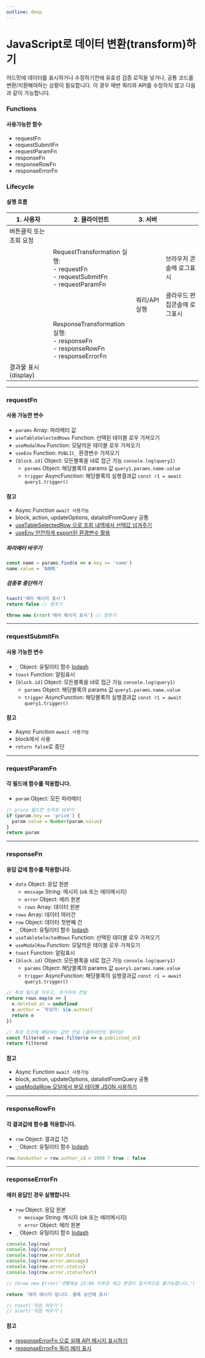 ```yaml
---
outline: deep
---
```


# JavaScript로 데이터 변환(transform)하기

어드민에 데이터를 표시하거나 수정하기전에 유효성 검증 로직을 넣거나, 공통 코드를 변환/치환해야하는 상황이 필요합니다. 이 경우 매번 쿼리와 API를 수정하지 않고 다음과 같이 가능합니다.

### Functions
#### 사용가능한 함수

- requestFn
- requestSubmitFn
- requestParamFn
- responseFn
- responseRowFn
- responseErrorFn


### Lifecycle
#### 실행 흐름

| 1. 사용자 | 2. 클라이언트 | 3. 서버 |  |
|-|-|-|-|
| 버튼클릭 또는 조회 요청 | 
| | RequestTransformation 실행: <br />- requestFn<br />- requestSubmitFn<br />- requestParamFn | | 브라우저 콘솔에 로그표시 |
| | | 쿼리/API 실행 | 클라우드 편집콘솔에 로그표시 |
| | ResponseTransformation 실행: <br />- responseFn<br />- responseRowFn<br />- responseErrorFn | |
| 결과물 표시 (display) | 
  
-----------

### requestFn

#### 사용 가능한 변수

- `params` Array: 파라메터 값
- `useTableSelectedRows` Function: 선택된 테이블 로우 가져오기
- `useModalRow` Function: 모달띄운 테이블 로우 가져오기
- `useEnv` Function: `PUBLIC_` 환경변수 가져오기
- `[block.id]` Object: 모든블록을 id로 접근 가능 `console.log(query1)`
  - `params` Object: 해당블록의 params 값 `query1.params.name.value`
  - `trigger` AsyncFunction: 해당블록의 실행결과값 `const r1 = await query1.trigger()`

#### 참고

- Async Function `await 사용가능`
- block, action, updateOptions, datalistFromQuery 공통
- [useTableSelectedRow 으로 조회 내역에서 선택값 넘겨주기](https://ask.selectfromuser.com/t/usetableselectedrows-with-selectoptions-actions-openmodal/178)
- [useEnv 안전하게 export된 환경변수 활용](https://ask.selectfromuser.com/t/useenv-export/274)


##### 파라메터 바꾸기

```js
const name = params.find(e => e.key == 'name')
name.value = 'NAME'
```

##### 검증후 중단하기

```js
toast('에러 메시지 표시')
return false // 멈추기
```

```js
throw new Error('에러 메시지 표시') // 멈추기
```


-------------

### requestSubmitFn

#### 사용 가능한 변수

- `_` Object: 유틸리티 함수 [lodash](https://lodash.com/docs/)
- `toast` Function: 알림표시
- `[block.id]` Object: 모든블록을 id로 접근 가능 `console.log(query1)`
  - `params` Object: 해당블록의 params 값 `query1.params.name.value`
  - `trigger` AsyncFunction: 해당블록의 실행결과값 `const r1 = await query1.trigger()`

#### 참고

- Async Function `await 사용가능`
- block에서 사용
- `return false`로 중단


-------------

### requestParamFn

#### 각 필드에 함수를 적용합니다.

- `param` Object: 모든 파라메터

```js
// price 필드만 숫자로 바꾸기
if (param.key == 'price') {
  param.value = Number(param.value)
}
return param
```


-----------

### responseFn

#### 응답 값에 함수를 적용합니다.

- `data` Object: 응답 원본
  - `message` String: 메시지 (ok 또는 에러메시지)
  - `error` Object: 에러 원본
  - `rows` Array: 데이터 원본
- `rows` Array: 데이터 여러건
- `row` Object: 데이터 첫번째 건
- `_` Object: 유틸리티 함수 [lodash](https://lodash.com/docs/)
- `useTableSelectedRows` Function: 선택된 테이블 로우 가져오기
- `useModalRow` Function: 모달띄운 테이블 로우 가져오기
- `toast` Function: 알림표시
- `[block.id]` Object: 모든블록을 id로 접근 가능 `console.log(query1)`
  - `params` Object: 해당블록의 params 값 `query1.params.name.value`
  - `trigger` AsyncFunction: 해당블록의 실행결과값 `const r1 = await query1.trigger()`

```js
// 특정 필드를 지우고, 추가하여 전달 
return rows.map(e => {
  e.deleted_at = undefined
  e.author = `작성자: ${e.author}`
  return e
})
```

```js
// 특정 조건에 해당하는 값만 전달 (클라이언트 필터링)
const filtered = rows.filter(e => e.published_at)
return filtered
```

#### 참고

- Async Function `await 사용가능`
- block, action, updateOptions, datalistFromQuery 공통
- [useModalRow 모달에서 부모 테이블 JSON 사용하기](https://ask.selectfromuser.com/t/usemodalrow-json/179)


-----------

### responseRowFn

#### 각 결과값에 함수를 적용합니다.

- `row` Object: 결과값 1건
- `_` Object: 유틸리티 함수 [lodash](https://lodash.com/docs/)

```js
row.hasAuthor = row.author_id > 1000 ? true : false
```

-----------

### responseErrorFn

#### 에러 응답인 경우 실행합니다.

- `row` Object: 응답 원본
  - `message` String: 메시지 (ok 또는 에러메시지)
  - `error` Object: 에러 원본
- `_` Object: 유틸리티 함수 [lodash](https://lodash.com/docs/)

```js
console.log(row)
console.log(row.error)
console.log(row.error.data)
console.log(row.error.message)
console.log(row.error.status)
console.log(row.error.statusText)

// throw new Error('샛별배송 23:00 이후로 재고 변경이 일시적으로 불가능합니다.')

return '에러 메시지 입니다. 블록 공간에 표시'

// toast('직접 띄우기')
// alert('직접 띄우기')
```

#### 참고

- [responseErrorFn 으로 실패 API 메시지 표시하기](https://ask.selectfromuser.com/t/responseerrorfn-api/71)
- [responseErrorFn 쿼리 에러 표시](https://ask.selectfromuser.com/t/responseerrorfn/298)